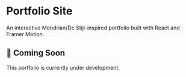 # Portfolio Site

An interactive Mondrian/De Stijl-inspired portfolio built with React and Framer Motion.

## 🚧 Coming Soon

This portfolio is currently under development.
